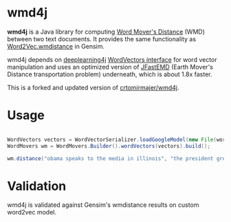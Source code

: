 # wmd4j

**wmd4j** is a Java library for computing [Word Mover's Distance](https://github.com/mkusner/wmd) (WMD) between two text documents. It provides the same functionality as [Word2Vec.wmdistance](https://radimrehurek.com/gensim/models/word2vec.html#gensim.models.word2vec.Word2Vec.wmdistance) in Gensim.

wmd4j depends on [deeplearning4j](https://deeplearning4j.konduit.ai/) [WordVectors interface](https://javadoc.io/doc/org.deeplearning4j/deeplearning4j-nlp/latest/org/deeplearning4j/models/embeddings/wordvectors/WordVectors.html) for word vector manipulation and uses an optimized version of [JFastEMD](https://github.com/telmomenezes/JFastEMD) (Earth Mover's Distance transportation problem) underneath, which is about 1.8x faster.

This is a forked and updated version of [crtomirmajer/wmd4j](https://github.com/crtomirmajer/wmd4j).

# Usage

```java

WordVectors vectors = WordVectorSerializer.loadGoogleModel(new File(word2vecPath), false);
WordMovers wm = WordMovers.Builder().wordVectors(vectors).build();

wm.distance("obama speaks to the media in illinois", "the president greets the press in chicago");
```

# Validation

wmd4j is validated against Gensim's wmdistance results on custom word2vec model.
